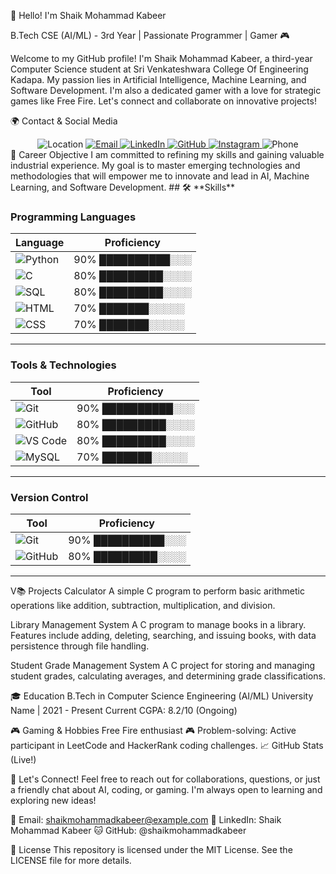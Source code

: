 👋 Hello! I'm Shaik Mohammad Kabeer

B.Tech CSE (AI/ML) - 3rd Year | Passionate Programmer | Gamer 🎮

Welcome to my GitHub profile! I'm Shaik Mohammad Kabeer, a third-year Computer Science student at Sri Venkateshwara College Of Engineering Kadapa. My passion lies in Artificial Intelligence, Machine Learning, and Software Development. I'm also a dedicated gamer with a love for strategic games like Free Fire. Let's connect and collaborate on innovative projects!

🌍 Contact & Social Media
<div align="center"> <img src="https://img.shields.io/badge/Location-Kadapa%2C%20India-blue?style=for-the-badge&logo=googlemap" alt="Location"> <a href="mailto:kabeershaik3337@gmail.com"> <img src="https://img.shields.io/badge/Email-kabeershaik3337@gmail.com-red?style=for-the-badge&logo=gmail" alt="Email"> </a> <a href="https://www.linkedin.com/in/shaik-kabeer-696014318?utm_source=share&utm_campaign=share_via&utm_content=profile&utm_medium=android_app"> <img src="https://img.shields.io/badge/LinkedIn-Connect-blue?style=for-the-badge&logo=linkedin" alt="LinkedIn"> </a> <a href="https://github.com/Shaik-Kabeer-max"> <img src="https://img.shields.io/badge/GitHub-Follow-181717?style=for-the-badge&logo=github" alt="GitHub"> </a> <a href="https://www.instagram.com/kabeer_shaik_25"> <img src="https://img.shields.io/badge/Instagram-Follow-D50000?style=for-the-badge&logo=instagram" alt="Instagram"> </a> <img src="https://img.shields.io/badge/Phone-%2B91--9346134341-success?style=for-the-badge&logo=whatsapp" alt="Phone"> </div>
🎯 Career Objective
I am committed to refining my skills and gaining valuable industrial experience. My goal is to master emerging technologies and methodologies that will empower me to innovate and lead in AI, Machine Learning, and Software Development.
## 🛠 **Skills**

### **Programming Languages**

| Language   | Proficiency            |
|------------|------------------------|
| ![Python](https://img.shields.io/badge/Python-3776AB?style=for-the-badge&logo=python&logoColor=white)  | 90% ██████████░░░ |
| ![C](https://img.shields.io/badge/C-00599C?style=for-the-badge&logo=c&logoColor=white)                | 80% █████████░░░░ |
| ![SQL](https://img.shields.io/badge/SQL-4479A1?style=for-the-badge&logo=mysql&logoColor=white)        | 80% █████████░░░░ |
| ![HTML](https://img.shields.io/badge/HTML-FF5722?style=for-the-badge&logo=html5&logoColor=white)      | 70% ███████░░░░░ |
| ![CSS](https://img.shields.io/badge/CSS-2965F1?style=for-the-badge&logo=css3&logoColor=white)        | 70% ███████░░░░░ |

---

### **Tools & Technologies**

| Tool           | Proficiency            |
|----------------|------------------------|
| ![Git](https://img.shields.io/badge/Git-FFD43B?style=for-the-badge&logo=git&logoColor=black)           | 90% ██████████░░░ |
| ![GitHub](https://img.shields.io/badge/GitHub-181717?style=for-the-badge&logo=github&logoColor=white)   | 80% █████████░░░░ |
| ![VS Code](https://img.shields.io/badge/VS%20Code-007ACC?style=for-the-badge&logo=visualstudiocode&logoColor=white) | 80% █████████░░░░ |
| ![MySQL](https://img.shields.io/badge/MySQL-4479A1?style=for-the-badge&logo=mysql&logoColor=white)      | 70% ███████░░░░░ |

---

### **Version Control**

| Tool             | Proficiency            |
|------------------|------------------------|
| ![Git](https://img.shields.io/badge/Git-FFD43B?style=for-the-badge&logo=git&logoColor=black) | 90% ██████████░░░ |
| ![GitHub](https://img.shields.io/badge/GitHub-181717?style=for-the-badge&logo=github&logoColor=white) | 80% █████████░░░░ |

---

V📚 Projects
Calculator
A simple C program to perform basic arithmetic operations like addition, subtraction, multiplication, and division.


Library Management System
A C program to manage books in a library. Features include adding, deleting, searching, and issuing books, with data persistence through file handling.


Student Grade Management System
A C project for storing and managing student grades, calculating averages, and determining grade classifications.

🎓 Education
B.Tech in Computer Science Engineering (AI/ML)
University Name | 2021 - Present
Current CGPA: 8.2/10 (Ongoing)

🎮 Gaming & Hobbies
Free Fire enthusiast 🎮
Problem-solving: Active participant in LeetCode and HackerRank coding challenges.
📈 GitHub Stats (Live!)

🎉 Let's Connect!
Feel free to reach out for collaborations, questions, or just a friendly chat about AI, coding, or gaming. I'm always open to learning and exploring new ideas!

📧 Email: shaikmohammadkabeer@example.com
💼 LinkedIn: Shaik Mohammad Kabeer
🐱 GitHub: @shaikmohammadkabeer

📜 License
This repository is licensed under the MIT License. See the LICENSE file for more details.
